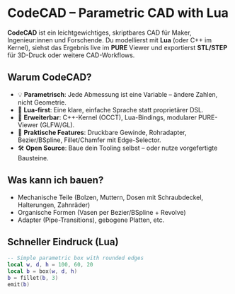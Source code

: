 # CodeCAD – Parametric CAD with Lua

**CodeCAD** ist ein leichtgewichtiges, skriptbares CAD für Maker, Ingenieur:innen und Forschende.
Du modellierst mit **Lua** (oder C++ im Kernel), siehst das Ergebnis live im **PURE** Viewer
und exportierst **STL/STEP** für 3D-Druck oder weitere CAD-Workflows.

## Warum CodeCAD?

- 💡 **Parametrisch**: Jede Abmessung ist eine Variable – ändere Zahlen, nicht Geometrie.
- 🧠 **Lua-first**: Eine klare, einfache Sprache statt proprietärer DSL.
- 🧩 **Erweiterbar**: C++-Kernel (OCCT), Lua-Bindings, modularer PURE-Viewer (GLFW/GL).
- 🧵 **Praktische Features**: Druckbare Gewinde, Rohradapter, Bezier/BSpline, Fillet/Chamfer mit Edge-Selector.
- 🛠️ **Open Source**: Baue dein Tooling selbst – oder nutze vorgefertigte Bausteine.

## Was kann ich bauen?

- Mechanische Teile (Bolzen, Muttern, Dosen mit Schraubdeckel, Halterungen, Zahnräder)
- Organische Formen (Vasen per Bezier/BSpline + Revolve)
- Adapter (Pipe-Transitions), gebogene Platten, etc.

## Schneller Eindruck (Lua)

```lua
-- Simple parametric box with rounded edges
local w, d, h = 100, 60, 20
local b = box(w, d, h)
b = fillet(b, 3)
emit(b)
```
